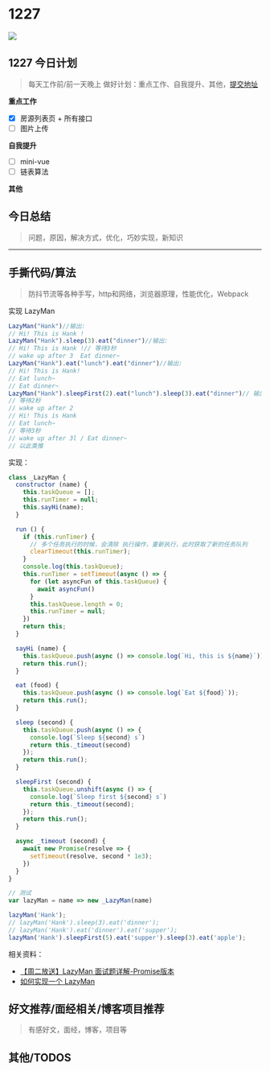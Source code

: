 
# 1227

![](http://h2.ioliu.cn/bing/Southpaw_ZH-CN0080320297_1920x1080.jpg)


## 1227 今日计划
> 每天工作前/前一天晚上 做好计划：重点工作、自我提升、其他，[提交地址](https://github.com/cuixiaorui/study-every-day/issues)

**重点工作**

- [x] 房源列表页 + 所有接口
- [ ] 图片上传

**自我提升**

- [ ] mini-vue
- [ ] 链表算法

**其他**



## 今日总结
> 问题，原因，解决方式，优化，巧妙实现，新知识



---



## 手撕代码/算法
> 防抖节流等各种手写，http和网络，浏览器原理，性能优化，Webpack

实现 LazyMan

```js
LazyMan("Hank")//输出:
// Hi! This is Hank !
LazyMan("Hank").sleep(3).eat("dinner")//输出:
// Hi! This is Hank !// 等待3秒
// wake up after 3  Eat dinner~
LazyMan("Hank").eat("lunch").eat("dinner")//输出:
// Hi! This is Hank! 
// Eat lunch~
// Eat dinner~
LazyMan("Hank").sleepFirst(2).eat("lunch").sleep(3).eat("dinner")// 输出:
// 等待2秒
// wake up after 2 
// Hi! This is Hank 
// Eat lunch~
// 等待3秒
// wake up after 3l / Eat dinner~
// 以此类推

```

实现：

```js
class _LazyMan {
  constructor (name) {
    this.taskQueue = [];
    this.runTimer = null;
    this.sayHi(name);
  }

  run () {
    if (this.runTimer) {
      // 多个任务执行的时候，会清除 执行操作，重新执行，此时获取了新的任务队列
      clearTimeout(this.runTimer);
    }
    console.log(this.taskQueue);
    this.runTimer = setTimeout(async () => {
      for (let asyncFun of this.taskQueue) {
        await asyncFun()
      }
      this.taskQueue.length = 0;
      this.runTimer = null;
    })
    return this;
  }

  sayHi (name) {
    this.taskQueue.push(async () => console.log(`Hi, this is ${name}`));
    return this.run();
  }

  eat (food) {
    this.taskQueue.push(async () => console.log(`Eat ${food}`));
    return this.run();
  }

  sleep (second) {
    this.taskQueue.push(async () => {
      console.log(`Sleep ${second} s`)
      return this._timeout(second)
    });
    return this.run();
  }

  sleepFirst (second) {
    this.taskQueue.unshift(async () => {
      console.log(`Sleep first ${second} s`)
      return this._timeout(second);
    });
    return this.run();
  }

  async _timeout (second) {
    await new Promise(resolve => {
      setTimeout(resolve, second * 1e3);
    })
  }
}

// 测试
var lazyMan = name => new _LazyMan(name)

lazyMan('Hank');
// lazyMan('Hank').sleep(3).eat('dinner');
// lazyMan('Hank').eat('dinner').eat('supper');
lazyMan('Hank').sleepFirst(5).eat('supper').sleep(3).eat('apple');

```

相关资料：

- [【周二放送】LazyMan 面试题详解-Promise版本](https://jsbin.com/tuyacoc/edit?js,console)
- [如何实现一个 LazyMan](https://www.cnblogs.com/EnSnail/p/9866130.html)
## 好文推荐/面经相关/博客项目推荐
> 有感好文，面经，博客，项目等


## 其他/TODOS